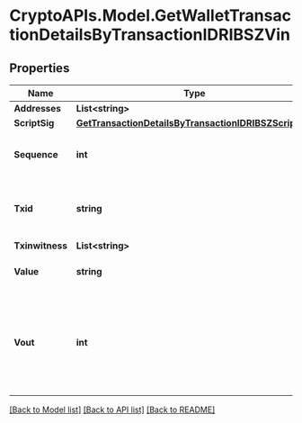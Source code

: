 # CryptoAPIs.Model.GetWalletTransactionDetailsByTransactionIDRIBSZVin

## Properties

Name | Type | Description | Notes
------------ | ------------- | ------------- | -------------
**Addresses** | **List&lt;string&gt;** |  | 
**ScriptSig** | [**GetTransactionDetailsByTransactionIDRIBSZScriptSig**](GetTransactionDetailsByTransactionIDRIBSZScriptSig.md) |  | 
**Sequence** | **int** | Represents the script sequence number. | 
**Txid** | **string** | Represents the reference transaction identifier. | 
**Txinwitness** | **List&lt;string&gt;** |  | [optional] 
**Value** | **string** | Defines the specific amount. | 
**Vout** | **int** | It refers to the index of the output address of this transaction. The index starts from 0. | 

[[Back to Model list]](../README.md#documentation-for-models) [[Back to API list]](../README.md#documentation-for-api-endpoints) [[Back to README]](../README.md)

